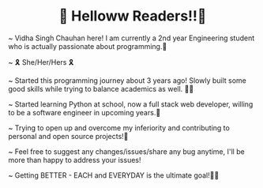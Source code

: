 <center><h1>🎊 Helloww Readers!!🎊</h1></center>

<p> ~ Vidha Singh Chauhan here! I am currently a 2nd year Engineering student who is actually passionate about programming.🙋‍</p> 
<p> ~ 🎗 She/Her/Hers 🎗</p> 
<p> ~ Started this programming journey about 3 years ago! Slowly built some good skills while trying to balance academics as well. 🎈🎈</p> 
<p> ~ Started learning Python at school, now a full stack web developer, willing to be a software engineer in upcoming years.🍂</p> 
<p> ~ Trying to open up and overcome my inferiority and contributing to personal and open source projects!🥀</p> 
<p> ~ Feel free to suggest any changes/issues/share any bug anytime, I'll be more than happy to address your issues!</p>
<p> ~ Getting BETTER - EACH and EVERYDAY is the ultimate goal!🌾✨</p>
